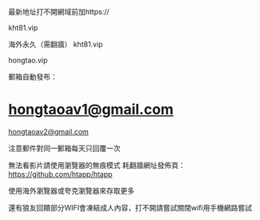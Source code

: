 最新地址打不開網域前加https://

kht81.vip

海外永久（需翻牆） kht81.vip

hongtao.vip

郵箱自動發布：

hongtaoav1@gmail.com
==================
hongtaoav2@gmail.com

注意郵件對同一郵箱每天只回覆一次

無法看影片請使用瀏覽器的無痕模式 耗翻牆網址發佈頁：https://github.com/htapp/htapp

使用海外瀏覽器或夸克瀏覽器來存取更多

還有狼友回饋部分WIFI會凍結成人內容，打不開請嘗試關閉wifi用手機網路嘗試
